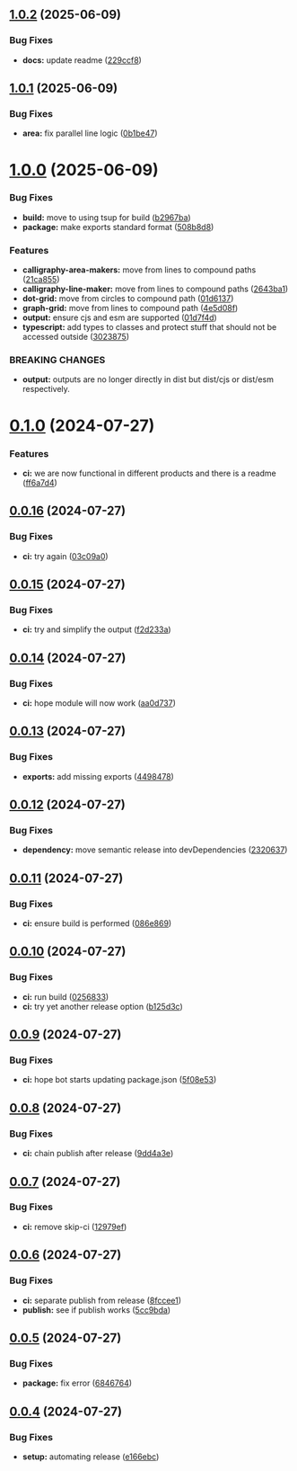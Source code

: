 ## [1.0.2](https://github.com/mynimi/calligraphy-grids/compare/v1.0.1...v1.0.2) (2025-06-09)


### Bug Fixes

* **docs:** update readme ([229ccf8](https://github.com/mynimi/calligraphy-grids/commit/229ccf8669156f91e4f1f750322b315a1bd3aae1))

## [1.0.1](https://github.com/mynimi/calligraphy-grids/compare/v1.0.0...v1.0.1) (2025-06-09)


### Bug Fixes

* **area:** fix parallel line logic ([0b1be47](https://github.com/mynimi/calligraphy-grids/commit/0b1be471d2c1f0f00e97770deb82230fbbaac69a))

# [1.0.0](https://github.com/mynimi/calligraphy-grids/compare/v0.1.0...v1.0.0) (2025-06-09)


### Bug Fixes

* **build:** move to using tsup for build ([b2967ba](https://github.com/mynimi/calligraphy-grids/commit/b2967bad45cceb96c7e6a43b0361d8c402ceb329))
* **package:** make exports standard format ([508b8d8](https://github.com/mynimi/calligraphy-grids/commit/508b8d80ae1aa598e3051c7189442f93c7e36e69))


### Features

* **calligraphy-area-makers:** move from lines to compound paths ([21ca855](https://github.com/mynimi/calligraphy-grids/commit/21ca85562fe7437904e9364e18a1f81a3c33702c))
* **calligraphy-line-maker:** move from lines to compound paths ([2643ba1](https://github.com/mynimi/calligraphy-grids/commit/2643ba198954bfd57ee3e0378ba6ff05b8efbad5))
* **dot-grid:** move from circles to compound path ([01d6137](https://github.com/mynimi/calligraphy-grids/commit/01d613708e7a41e4e161d91087036e6797fc6704))
* **graph-grid:** move from lines to compound path ([4e5d08f](https://github.com/mynimi/calligraphy-grids/commit/4e5d08f712b44e850c1ba33d3c2aaf6462442a6b))
* **output:** ensure cjs and esm are supported ([01d7f4d](https://github.com/mynimi/calligraphy-grids/commit/01d7f4de4ac16110e06abe4d0bce38cab178de7a))
* **typescript:** add types to classes and protect stuff that should not be accessed outside ([3023875](https://github.com/mynimi/calligraphy-grids/commit/3023875254b7cc99b5fd777b0828e633426e5ae0))


### BREAKING CHANGES

* **output:** outputs are no longer directly in dist but dist/cjs or dist/esm respectively.

# [0.1.0](https://github.com/mynimi/calligraphy-grids/compare/v0.0.16...v0.1.0) (2024-07-27)


### Features

* **ci:** we are now functional in different products and there is a readme ([ff6a7d4](https://github.com/mynimi/calligraphy-grids/commit/ff6a7d427b7cd195ca74f46880791d98f9550d21))

## [0.0.16](https://github.com/mynimi/calligraphy-grids/compare/v0.0.15...v0.0.16) (2024-07-27)


### Bug Fixes

* **ci:** try again ([03c09a0](https://github.com/mynimi/calligraphy-grids/commit/03c09a0034ce41e37547fd6aff961c443e3b0422))

## [0.0.15](https://github.com/mynimi/calligraphy-grids/compare/v0.0.14...v0.0.15) (2024-07-27)


### Bug Fixes

* **ci:** try and simplify the output ([f2d233a](https://github.com/mynimi/calligraphy-grids/commit/f2d233a91dadf16d17739562b81d31ae67dbdc72))

## [0.0.14](https://github.com/mynimi/calligraphy-grids/compare/v0.0.13...v0.0.14) (2024-07-27)


### Bug Fixes

* **ci:** hope module will now work ([aa0d737](https://github.com/mynimi/calligraphy-grids/commit/aa0d73759764b11ca9239752becb48c97e20f59b))

## [0.0.13](https://github.com/mynimi/calligraphy-grids/compare/v0.0.12...v0.0.13) (2024-07-27)


### Bug Fixes

* **exports:** add missing exports ([4498478](https://github.com/mynimi/calligraphy-grids/commit/44984789307822c7ec4c1f502486bb77b4f0216e))

## [0.0.12](https://github.com/mynimi/calligraphy-grids/compare/v0.0.11...v0.0.12) (2024-07-27)


### Bug Fixes

* **dependency:** move semantic release into devDependencies ([2320637](https://github.com/mynimi/calligraphy-grids/commit/2320637ac153b4a529698e82a6213f6d4cfa2051))

## [0.0.11](https://github.com/mynimi/calligraphy-grids/compare/v0.0.10...v0.0.11) (2024-07-27)


### Bug Fixes

* **ci:** ensure build is performed ([086e869](https://github.com/mynimi/calligraphy-grids/commit/086e869e6ff8409a7ec4a7d7a91a1757d53471b5))

## [0.0.10](https://github.com/mynimi/calligraphy-grids/compare/v0.0.9...v0.0.10) (2024-07-27)


### Bug Fixes

* **ci:** run build ([0256833](https://github.com/mynimi/calligraphy-grids/commit/02568339ac78529bd8e134692acb30442eeebd74))
* **ci:** try yet another release option ([b125d3c](https://github.com/mynimi/calligraphy-grids/commit/b125d3c8d89cf072b78f4b08f7972930366d508d))

## [0.0.9](https://github.com/mynimi/calligraphy-grids/compare/v0.0.8...v0.0.9) (2024-07-27)


### Bug Fixes

* **ci:** hope bot starts updating package.json ([5f08e53](https://github.com/mynimi/calligraphy-grids/commit/5f08e538b3052b7b0f67e01ab651627d57442c91))

## [0.0.8](https://github.com/mynimi/calligraphy-grids/compare/v0.0.7...v0.0.8) (2024-07-27)


### Bug Fixes

* **ci:** chain publish after release ([9dd4a3e](https://github.com/mynimi/calligraphy-grids/commit/9dd4a3ef2c0289af6acfcb55802d3c3b6bd59401))

## [0.0.7](https://github.com/mynimi/calligraphy-grids/compare/v0.0.6...v0.0.7) (2024-07-27)


### Bug Fixes

* **ci:** remove skip-ci ([12979ef](https://github.com/mynimi/calligraphy-grids/commit/12979ef821df556d0b4d4feff0935622f03bceb5))

## [0.0.6](https://github.com/mynimi/calligraphy-grids/compare/v0.0.5...v0.0.6) (2024-07-27)


### Bug Fixes

* **ci:** separate publish from release ([8fccee1](https://github.com/mynimi/calligraphy-grids/commit/8fccee1ab78915548dbafbf9d4d8b537d7c9ba1e))
* **publish:** see if publish works ([5cc9bda](https://github.com/mynimi/calligraphy-grids/commit/5cc9bda9bd9690ac0c8643bc56e17690c33820fb))

## [0.0.5](https://github.com/mynimi/calligraphy-grids/compare/v0.0.4...v0.0.5) (2024-07-27)


### Bug Fixes

* **package:** fix error ([6846764](https://github.com/mynimi/calligraphy-grids/commit/6846764e725726313109e7cfd1c2b63db8396498))

## [0.0.4](https://github.com/mynimi/calligraphy-grids/compare/v0.0.3...v0.0.4) (2024-07-27)


### Bug Fixes

* **setup:** automating release ([e166ebc](https://github.com/mynimi/calligraphy-grids/commit/e166ebc872c15997afdaf3e5a85e9df7e620e9e9))

